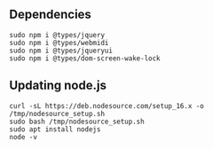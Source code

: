 ## Dependencies
```
sudo npm i @types/jquery
sudo npm i @types/webmidi
sudo npm i @types/jqueryui
sudo npm i @types/dom-screen-wake-lock
```

## Updating node.js
```
curl -sL https://deb.nodesource.com/setup_16.x -o /tmp/nodesource_setup.sh
sudo bash /tmp/nodesource_setup.sh
sudo apt install nodejs
node -v
```
